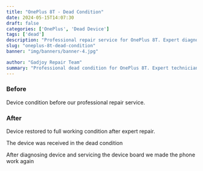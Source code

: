 ```yaml
---
title: "OnePlus 8T - Dead Condition"
date: 2024-05-15T14:07:30
draft: false
categories: ['OnePlus', 'Dead Device']
tags: ['dead']
description: "Professional repair service for OnePlus 8T. Expert diagnosis and quality repairs in Bangalore."
slug: "oneplus-8t-dead-condition"
banner: "img/banners/banner-4.jpg"

author: "Gadjoy Repair Team"
summary: "Professional dead condition for OnePlus 8T. Expert technicians, quality parts, warranty included."
---
```


### Before

Device condition before our professional repair service.

### After

Device restored to full working condition after expert repair.

The device was received in the dead condition

After diagnosing device and servicing the device board we made the phone work again